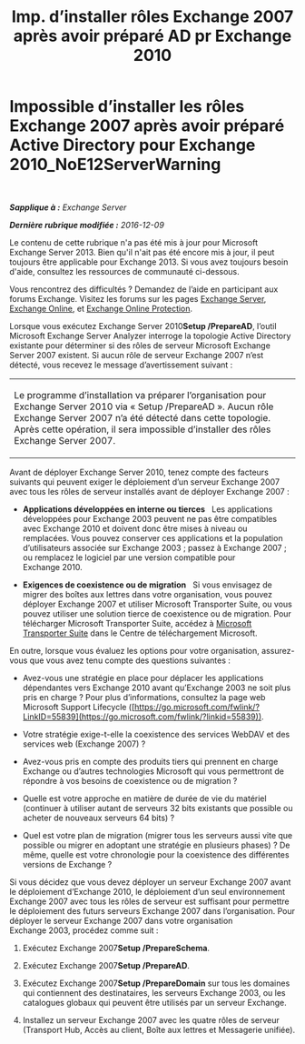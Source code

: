 ﻿---
title: 'Imp. d’installer rôles Exchange 2007 après avoir préparé AD pr Exchange 2010'
TOCTitle: Impossible d’installer les rôles Exchange 2007 après avoir préparé Active Directory pour Exchange 2010_NoE12ServerWarning
ms:assetid: 4e579f69-0de9-421c-ba31-4e63a25e6a45
ms:mtpsurl: https://technet.microsoft.com/fr-fr/library/ms.exch.setupreadiness.noe12serverwarning(v=EXCHG.150)
ms:contentKeyID: 50478157
ms.date: 04/24/2018
mtps_version: v=EXCHG.150
ms.translationtype: HT
---

# Impossible d’installer les rôles Exchange 2007 après avoir préparé Active Directory pour Exchange 2010\_NoE12ServerWarning

 

_**Sapplique à :** Exchange Server_

_**Dernière rubrique modifiée :** 2016-12-09_

Le contenu de cette rubrique n'a pas été mis à jour pour Microsoft Exchange Server 2013. Bien qu'il n'ait pas été encore mis à jour, il peut toujours être applicable pour Exchange 2013. Si vous avez toujours besoin d'aide, consultez les ressources de communauté ci-dessous.

Vous rencontrez des difficultés ? Demandez de l’aide en participant aux forums Exchange. Visitez les forums sur les pages [Exchange Server](https://go.microsoft.com/fwlink/p/?linkid=60612), [Exchange Online](https://go.microsoft.com/fwlink/p/?linkid=267542), et [Exchange Online Protection](https://go.microsoft.com/fwlink/p/?linkid=285351).

Lorsque vous exécutez Exchange Server 2010**Setup /PrepareAD**, l’outil Microsoft Exchange Server Analyzer interroge la topologie Active Directory existante pour déterminer si des rôles de serveur Microsoft Exchange Server 2007 existent. Si aucun rôle de serveur Exchange 2007 n’est détecté, vous recevez le message d’avertissement suivant :


<table>
<colgroup>
<col style="width: 100%" />
</colgroup>
<tbody>
<tr class="odd">
<td><p>Le programme d’installation va préparer l’organisation pour Exchange Server 2010 via « Setup /PrepareAD ». Aucun rôle Exchange Server 2007 n’a été détecté dans cette topologie. Après cette opération, il sera impossible d’installer des rôles Exchange Server 2007.</p></td>
</tr>
</tbody>
</table>


Avant de déployer Exchange Server 2010, tenez compte des facteurs suivants qui peuvent exiger le déploiement d’un serveur Exchange 2007 avec tous les rôles de serveur installés avant de déployer Exchange 2007 :

  - **Applications développées en interne ou tierces**   Les applications développées pour Exchange 2003 peuvent ne pas être compatibles avec Exchange 2010 et doivent donc être mises à niveau ou remplacées. Vous pouvez conserver ces applications et la population d’utilisateurs associée sur Exchange 2003 ; passez à Exchange 2007 ; ou remplacez le logiciel par une version compatible pour Exchange 2010.

  - **Exigences de coexistence ou de migration**   Si vous envisagez de migrer des boîtes aux lettres dans votre organisation, vous pouvez déployer Exchange 2007 et utiliser Microsoft Transporter Suite, ou vous pouvez utiliser une solution tierce de coexistence ou de migration. Pour télécharger Microsoft Transporter Suite, accédez à [Microsoft Transporter Suite](http://go.microsoft.com/fwlink/?linkid=82688) dans le Centre de téléchargement Microsoft.

En outre, lorsque vous évaluez les options pour votre organisation, assurez-vous que vous avez tenu compte des questions suivantes :

  - Avez-vous une stratégie en place pour déplacer les applications dépendantes vers Exchange 2010 avant qu’Exchange 2003 ne soit plus pris en charge ? Pour plus d’informations, consultez la page web Microsoft Support Lifecycle ([https://go.microsoft.com/fwlink/?LinkID=55839](https://go.microsoft.com/fwlink/?linkid=55839)).

  - Votre stratégie exige-t-elle la coexistence des services WebDAV et des services web (Exchange 2007) ?

  - Avez-vous pris en compte des produits tiers qui prennent en charge Exchange ou d’autres technologies Microsoft qui vous permettront de répondre à vos besoins de coexistence ou de migration ?

  - Quelle est votre approche en matière de durée de vie du matériel (continuer à utiliser autant de serveurs 32 bits existants que possible ou acheter de nouveaux serveurs 64 bits) ?

  - Quel est votre plan de migration (migrer tous les serveurs aussi vite que possible ou migrer en adoptant une stratégie en plusieurs phases) ? De même, quelle est votre chronologie pour la coexistence des différentes versions de Exchange ?

Si vous décidez que vous devez déployer un serveur Exchange 2007 avant le déploiement d’Exchange 2010, le déploiement d’un seul environnement Exchange 2007 avec tous les rôles de serveur est suffisant pour permettre le déploiement des futurs serveurs Exchange 2007 dans l’organisation. Pour déployer le serveur Exchange 2007 dans votre organisation Exchange 2003, procédez comme suit :

1.  Exécutez Exchange 2007**Setup /PrepareSchema**.

2.  Exécutez Exchange 2007**Setup /PrepareAD**.

3.  Exécutez Exchange 2007**Setup /PrepareDomain** sur tous les domaines qui contiennent des destinataires, les serveurs Exchange 2003, ou les catalogues globaux qui peuvent être utilisés par un serveur Exchange.

4.  Installez un serveur Exchange 2007 avec les quatre rôles de serveur (Transport Hub, Accès au client, Boîte aux lettres et Messagerie unifiée).

